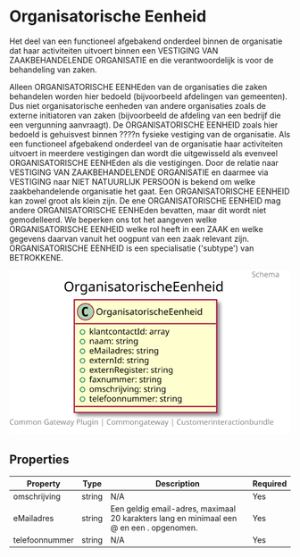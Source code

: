 # Organisatorische Eenheid

Het deel van een functioneel afgebakend onderdeel binnen de organisatie dat haar activiteiten uitvoert binnen een VESTIGING VAN ZAAKBEHANDELENDE ORGANISATIE en die verantwoordelijk is voor de behandeling van zaken.

Alleen ORGANISATORISCHE EENHEden van de organisaties die zaken behandelen worden hier bedoeld (bijvoorbeeld afdelingen van gemeenten). Dus niet organisatorische eenheden van andere organisaties zoals de externe initiatoren van zaken (bijvoorbeeld de afdeling van een bedrijf die een vergunning aanvraagt). De ORGANISATORISCHE EENHEID zoals hier bedoeld is gehuisvest binnen ????n fysieke vestiging van de organisatie. Als een functioneel afgebakend onderdeel van de organisatie haar activiteiten uitvoert in meerdere vestigingen dan wordt die uitgewisseld als evenveel ORGANISATORISCHE EENHEden als die vestigingen. Door de relatie naar VESTIGING VAN ZAAKBEHANDELENDE ORGANISATIE en daarmee via VESTIGING naar NIET NATUURLIJK PERSOON is bekend om welke zaakbehandelende organisatie het gaat. Een ORGANISATORISCHE EENHEID kan zowel groot als klein zijn. De ene ORGANISATORISCHE EENHEID mag andere ORGANISATORISCHE EENHEden bevatten, maar dit wordt niet gemodelleerd. We beperken ons tot het aangeven welke ORGANISATORISCHE EENHEID welke rol heeft in een ZAAK en welke gegevens daarvan vanuit het oogpunt van een zaak relevant zijn. ORGANISATORISCHE EENHEID is een specialisatie ('subtype') van BETROKKENE.

![Class Diagram](https://github.com/CommonGateway/CustomerInteractionBundle/blob/taak-object-changes-2/docs/schema/klant.organisatorischeEenheid.svg)

## Properties

| Property | Type | Description | Required |
|----------|------|-------------|----------|
| omschrijving | string | N/A | Yes |
| eMailadres | string | Een geldig email-adres, maximaal 20 karakters lang en minimaal een @ en een . opgenomen. | Yes |
| telefoonnummer | string | N/A | Yes |
